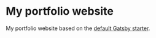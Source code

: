 # My portfolio website
My portfolio website based on the [default Gatsby starter](https://github.com/gatsbyjs/gatsby-starter-default).
